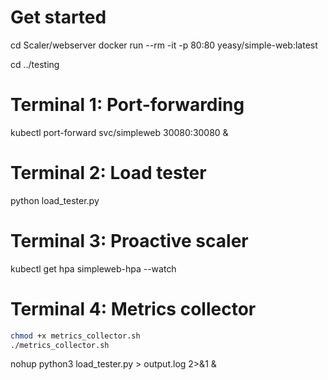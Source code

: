 # Get started

cd Scaler/webserver
docker run --rm -it -p 80:80 yeasy/simple-web:latest

cd ../testing

# Terminal 1: Port-forwarding
kubectl port-forward svc/simpleweb 30080:30080 &

# Terminal 2: Load tester
python load_tester.py

# Terminal 3: Proactive scaler
kubectl get hpa simpleweb-hpa --watch

# Terminal 4: Metrics collector
```bash
chmod +x metrics_collector.sh
./metrics_collector.sh
```


nohup python3 load_tester.py > output.log 2>&1 &